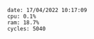 

                date: 17/04/2022 10:17:09
                cpu: 0.1%
                ram: 18.7%
                cycles: 5040

                         